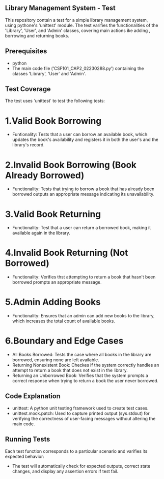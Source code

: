 ## Library Management System - Test

This repository contain a test for a simple library management system, using pythone's 'unittest' module. The test varifies the functionalities of the 'Library', 'User', and 'Admin' classes, covering main actions ike adding , borrowing and returning books.

## Prerequisites

- python
- The main code file ('CSF101_CAP2_02230288.py') containing the classes 'Library', 'User' and 'Admin'.

## Test Coverage

The test uses 'unittest' to test the following tests:

# 1.Valid Book Borrowing
  - Funtionality: Tests that a user can borrow an available book, which updates the book's availability and registers it in both the user's and the library's record.
  
# 2.Invalid Book Borrowing (Book Already Borrowed)
  - Functionality: Tests that trying to borrow a book that has already been borrowed outputs an appropriate message indicating its unavailability.

# 3.Valid Book Returning
  - Functionality: Test that a user can return a borrowed book, making it available again in the library.

# 4.Invalid Book Returning (Not Borrowed)
  - Functionality: Verifies thst attempting to return a book that hasn't been borrowed prompts an appropriate message.

# 5.Admin Adding Books
  - Functionality: Ensures that an admin can add new books to the library, which increases the total count of available books.

# 6.Boundary and Edge Cases
  - All Books Borrowed: Tests the case where all books in the library are borrowed, ensuring none are left available.
  - Returning Nonexistent Book: Checkes if the system correctly handles an attempt to return a book that does not exist in the library.
  - Returning an Unborrowed Book: Verifies that the system prompts a correct response when trying to return a book the user never borrowed.

## Code Explanation

- unittest: A python unit testing framework used to create test cases.
- unittest.mock.patch: Used to capture printed output (sys.stdout) for verifying the correctness of user-facing messages without altering the main code.

## Running Tests

Each test function corresponds to a particular scenario and varifies its expected behavior:
  - The test will automatically check for expected outputs, correct state changes, and display any assertion errors if test fail.